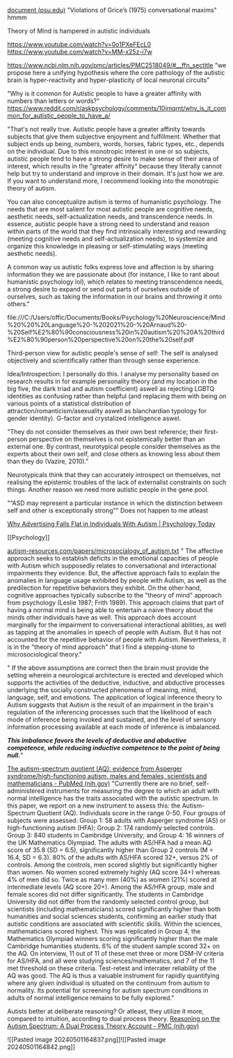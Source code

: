 
[document (psu.edu)](https://citeseerx.ist.psu.edu/document?repid=rep1&type=pdf&doi=2c3b2d857068b8ac5a144e90892de5a5dde3a3fd)
"Violations of Grice’s (1975) conversational maxims" hmmm

Theory of Mind is hampered in autistic individuals

https://www.youtube.com/watch?v=0o1PXeFEcL0
https://www.youtube.com/watch?v=MM-x25z-i7w

https://www.ncbi.nlm.nih.gov/pmc/articles/PMC2518049/#__ffn_sectitle
"we propose here a unifying hypothesis where the core pathology of the autistic brain is hyper-reactivity and hyper-plasticity of local neuronal circuits"


"Why is it common for Autistic people to have a greater affinity with numbers than letters or words?"
https://www.reddit.com/r/askpsychology/comments/10jmqmt/why_is_it_common_for_autistic_people_to_have_a/

"That's not really true. Autistic people have a greater affinity towards subjects that give them subjective enjoyment and fulfillment. Whether that subject ends up being, numbers, words, horses, fabric types, etc., depends on the individual. Due to this monotropic interest in one or so subjects, autistic people tend to have a strong desire to make sense of their area of interest, which results in the "greater affinity" because they literally cannot help but try to understand and improve in their domain. It's just how we are. If you want to understand more, I recommend looking into the monotropic theory of autism.

You can also conceptualize autism is terms of humanistic psychology. The needs that are most salient for most autistic people are cognitive needs, aesthetic needs, self-actualization needs, and transcendence needs. In essence, autistic people have a strong need to understand and reason within parts of the world that they find intrinsically interesting and rewarding (meeting cognitive needs and self-actualization needs), to systemize and organize this knowledge in pleasing or self-stimulating ways (meeting aesthetic needs).

A common way us autistic folks express love and affection is by sharing information they we are passionate about (for instance, I like to rant about humanistic psychology lol), which relates to meeting transcendence needs, a strong desire to expand or send out parts of ourselves outside of ourselves, such as taking the information in our brains and throwing it onto others."


file:///C:/Users/offic/Documents/Books/Psychology%20Neuroscience/Mind%20%20%20Language%20-%202021%20-%20Arnaud%20-%20Self%E2%80%90consciousness%20in%20autism%20%20A%20third%E2%80%90person%20perspective%20on%20the%20self.pdf

Third-person view for autistic people's sense of self: The self is analysed objectively and scientifically rather than through sense experience. 

Idea/Introspection: I personally do this. I analyse my personality based on research results in for example personality theory (and my location in the big five, the dark triad and autism coefficient) aswell as rejecting LGBTQ identities as confusing rather than helpful (and replacing them with being on various points of a statistical distribution of attraction/romanticism/asexuality aswell as blanchardian typology for gender identity). G-factor and crystalized intelligence aswel. 

"They do not consider themselves as their own best reference; their first-person perspective on themselves is not epistemically better than an external one. By contrast, neurotypical people consider themselves as the experts about their own self, and close others as knowing less about them than they do (Vazire, 2010)."

Neurotypicals think that they can accurately introspect on themselves, not realising the epistemic troubles of the lack of externalist constraints on such things. Another reason we need more autistic people in the gene pool. 

"“ASD may represent a particular instance in which the distinction between self and other is exceptionally strong”"
Does not happen to me atleast



[Why Advertising Falls Flat in Individuals With Autism | Psychology Today](https://www.psychologytoday.com/us/blog/the-fallible-mind/201708/why-advertising-falls-flat-in-individuals-autism)


[[Psychology]]

[autism-resources.com/papers/microsocialogy_of_autism.txt](http://www.autism-resources.com/papers/microsocialogy_of_autism.txt)
" The affective approach seeks to establish deficits in the emotional
capacities of people with Autism which supposedly relates to conversational
and interactional impairments they evidence. But, the affective approach
fails to explain the anomalies in language usage exhibited by people with
Autism, as well as the predilection for repetitive behaviors they exhibit.
      On the other hand, cognitive approaches typically subscribe to the
"theory of mind" approach from psychology (Leslie 1987; Frith 1989). This
approach claims that part of having a normal mind is being able to entertain
a naive theory about the minds other individuals have as well. This approach
does account marginally for the impairment to conversational interactional
abilities, as well as tapping at the anomalies in speech of people with
Autism. But it has not accounted for the repetitive behavior of people with
Autism. Nevertheless, it is in the "theory of mind approach" that I find a
stepping-stone to microsociological theory."

" If the above assumptions are correct then the brain must provide the
setting wherein a neurological architecture is erected and developed which
supports the activities of the deductive, inductive, and abductive processes
underlying the socially constructed phenomena of meaning, mind, language,
self, and emotions. The application of logical inference theory to Autism
suggests that Autism is the result of an impairment in the brain's regulation
of the inferencing processes such that the likelihood of each mode of
inference being invoked and sustained, and the level of sensory information
processing available at each mode of inference is imbalanced. 

***This
imbalance favors the levels of deductive and abductive competence, while
reducing inductive competence to the point of being null.***"



[The autism-spectrum quotient (AQ): evidence from Asperger syndrome/high-functioning autism, males and females, scientists and mathematicians - PubMed (nih.gov)](https://pubmed.ncbi.nlm.nih.gov/11439754/)
"Currently there are no brief, self-administered instruments for measuring the degree to which an adult with normal intelligence has the traits associated with the autistic spectrum. In this paper, we report on a new instrument to assess this: the Autism-Spectrum Quotient (AQ). Individuals score in the range 0-50. Four groups of subjects were assessed: Group 1: 58 adults with Asperger syndrome (AS) or high-functioning autism (HFA); Group 2: 174 randomly selected controls. Group 3: 840 students in Cambridge University; and Group 4: 16 winners of the UK Mathematics Olympiad. The adults with AS/HFA had a mean AQ score of 35.8 (SD = 6.5), significantly higher than Group 2 controls (M = 16.4, SD = 6.3). 80% of the adults with AS/HFA scored 32+, versus 2% of controls. Among the controls, men scored slightly but significantly higher than women. No women scored extremely highly (AQ score 34+) whereas 4% of men did so. Twice as many men (40%) as women (21%) scored at intermediate levels (AQ score 20+). Among the AS/HFA group, male and female scores did not differ significantly. The students in Cambridge University did not differ from the randomly selected control group, but scientists (including mathematicians) scored significantly higher than both humanities and social sciences students, confirming an earlier study that autistic conditions are associated with scientific skills. Within the sciences, mathematicians scored highest. This was replicated in Group 4, the Mathematics Olympiad winners scoring significantly higher than the male Cambridge humanities students. 6% of the student sample scored 32+ on the AQ. On interview, 11 out of 11 of these met three or more DSM-IV criteria for AS/HFA, and all were studying sciences/mathematics, and 7 of the 11 met threshold on these criteria. Test-retest and interrater reliability of the AQ was good. The AQ is thus a valuable instrument for rapidly quantifying where any given individual is situated on the continuum from autism to normality. Its potential for screening for autism spectrum conditions in adults of normal intelligence remains to be fully explored."




Autists better at deliberate reasoning? Or atleast, they utilize it more, compared to intuition, according to dual process theory. 
[Reasoning on the Autism Spectrum: A Dual Process Theory Account - PMC (nih.gov)](https://www.ncbi.nlm.nih.gov/pmc/articles/PMC4860198/)

![[Pasted image 20240501164837.png]]![[Pasted image 20240501164842.png]]

